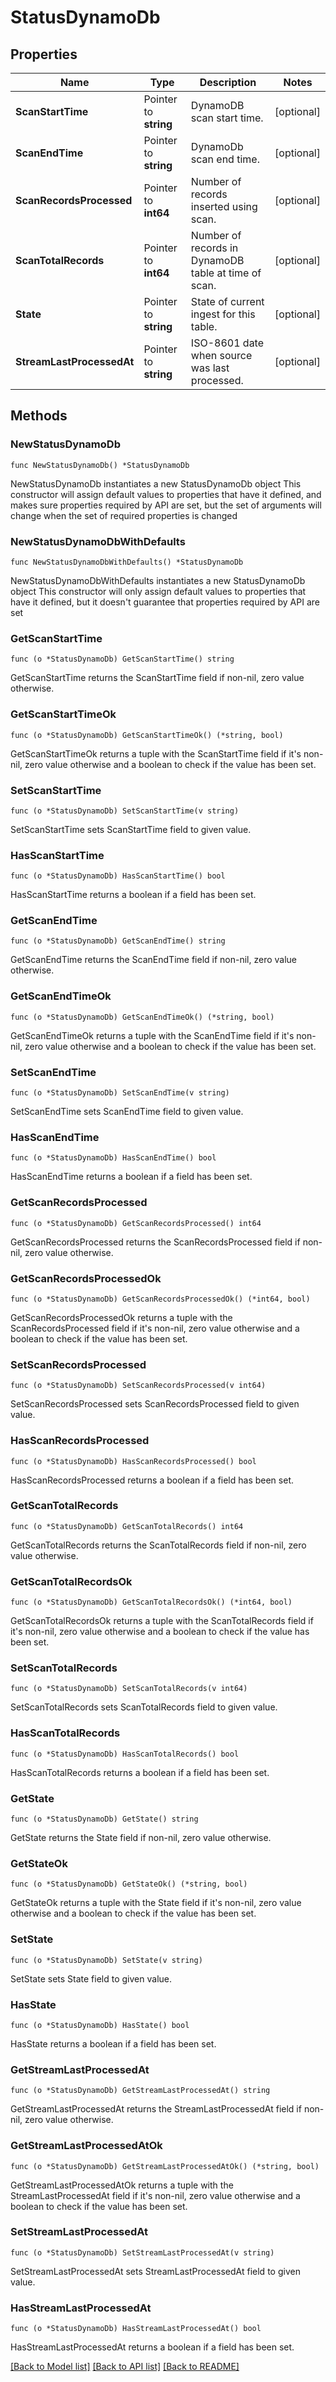# StatusDynamoDb

## Properties

Name | Type | Description | Notes
------------ | ------------- | ------------- | -------------
**ScanStartTime** | Pointer to **string** | DynamoDB scan start time. | [optional] 
**ScanEndTime** | Pointer to **string** | DynamoDb scan end time. | [optional] 
**ScanRecordsProcessed** | Pointer to **int64** | Number of records inserted using scan. | [optional] 
**ScanTotalRecords** | Pointer to **int64** | Number of records in DynamoDB table at time of scan. | [optional] 
**State** | Pointer to **string** | State of current ingest for this table. | [optional] 
**StreamLastProcessedAt** | Pointer to **string** | ISO-8601 date when source was last processed. | [optional] 

## Methods

### NewStatusDynamoDb

`func NewStatusDynamoDb() *StatusDynamoDb`

NewStatusDynamoDb instantiates a new StatusDynamoDb object
This constructor will assign default values to properties that have it defined,
and makes sure properties required by API are set, but the set of arguments
will change when the set of required properties is changed

### NewStatusDynamoDbWithDefaults

`func NewStatusDynamoDbWithDefaults() *StatusDynamoDb`

NewStatusDynamoDbWithDefaults instantiates a new StatusDynamoDb object
This constructor will only assign default values to properties that have it defined,
but it doesn't guarantee that properties required by API are set

### GetScanStartTime

`func (o *StatusDynamoDb) GetScanStartTime() string`

GetScanStartTime returns the ScanStartTime field if non-nil, zero value otherwise.

### GetScanStartTimeOk

`func (o *StatusDynamoDb) GetScanStartTimeOk() (*string, bool)`

GetScanStartTimeOk returns a tuple with the ScanStartTime field if it's non-nil, zero value otherwise
and a boolean to check if the value has been set.

### SetScanStartTime

`func (o *StatusDynamoDb) SetScanStartTime(v string)`

SetScanStartTime sets ScanStartTime field to given value.

### HasScanStartTime

`func (o *StatusDynamoDb) HasScanStartTime() bool`

HasScanStartTime returns a boolean if a field has been set.

### GetScanEndTime

`func (o *StatusDynamoDb) GetScanEndTime() string`

GetScanEndTime returns the ScanEndTime field if non-nil, zero value otherwise.

### GetScanEndTimeOk

`func (o *StatusDynamoDb) GetScanEndTimeOk() (*string, bool)`

GetScanEndTimeOk returns a tuple with the ScanEndTime field if it's non-nil, zero value otherwise
and a boolean to check if the value has been set.

### SetScanEndTime

`func (o *StatusDynamoDb) SetScanEndTime(v string)`

SetScanEndTime sets ScanEndTime field to given value.

### HasScanEndTime

`func (o *StatusDynamoDb) HasScanEndTime() bool`

HasScanEndTime returns a boolean if a field has been set.

### GetScanRecordsProcessed

`func (o *StatusDynamoDb) GetScanRecordsProcessed() int64`

GetScanRecordsProcessed returns the ScanRecordsProcessed field if non-nil, zero value otherwise.

### GetScanRecordsProcessedOk

`func (o *StatusDynamoDb) GetScanRecordsProcessedOk() (*int64, bool)`

GetScanRecordsProcessedOk returns a tuple with the ScanRecordsProcessed field if it's non-nil, zero value otherwise
and a boolean to check if the value has been set.

### SetScanRecordsProcessed

`func (o *StatusDynamoDb) SetScanRecordsProcessed(v int64)`

SetScanRecordsProcessed sets ScanRecordsProcessed field to given value.

### HasScanRecordsProcessed

`func (o *StatusDynamoDb) HasScanRecordsProcessed() bool`

HasScanRecordsProcessed returns a boolean if a field has been set.

### GetScanTotalRecords

`func (o *StatusDynamoDb) GetScanTotalRecords() int64`

GetScanTotalRecords returns the ScanTotalRecords field if non-nil, zero value otherwise.

### GetScanTotalRecordsOk

`func (o *StatusDynamoDb) GetScanTotalRecordsOk() (*int64, bool)`

GetScanTotalRecordsOk returns a tuple with the ScanTotalRecords field if it's non-nil, zero value otherwise
and a boolean to check if the value has been set.

### SetScanTotalRecords

`func (o *StatusDynamoDb) SetScanTotalRecords(v int64)`

SetScanTotalRecords sets ScanTotalRecords field to given value.

### HasScanTotalRecords

`func (o *StatusDynamoDb) HasScanTotalRecords() bool`

HasScanTotalRecords returns a boolean if a field has been set.

### GetState

`func (o *StatusDynamoDb) GetState() string`

GetState returns the State field if non-nil, zero value otherwise.

### GetStateOk

`func (o *StatusDynamoDb) GetStateOk() (*string, bool)`

GetStateOk returns a tuple with the State field if it's non-nil, zero value otherwise
and a boolean to check if the value has been set.

### SetState

`func (o *StatusDynamoDb) SetState(v string)`

SetState sets State field to given value.

### HasState

`func (o *StatusDynamoDb) HasState() bool`

HasState returns a boolean if a field has been set.

### GetStreamLastProcessedAt

`func (o *StatusDynamoDb) GetStreamLastProcessedAt() string`

GetStreamLastProcessedAt returns the StreamLastProcessedAt field if non-nil, zero value otherwise.

### GetStreamLastProcessedAtOk

`func (o *StatusDynamoDb) GetStreamLastProcessedAtOk() (*string, bool)`

GetStreamLastProcessedAtOk returns a tuple with the StreamLastProcessedAt field if it's non-nil, zero value otherwise
and a boolean to check if the value has been set.

### SetStreamLastProcessedAt

`func (o *StatusDynamoDb) SetStreamLastProcessedAt(v string)`

SetStreamLastProcessedAt sets StreamLastProcessedAt field to given value.

### HasStreamLastProcessedAt

`func (o *StatusDynamoDb) HasStreamLastProcessedAt() bool`

HasStreamLastProcessedAt returns a boolean if a field has been set.


[[Back to Model list]](../README.md#documentation-for-models) [[Back to API list]](../README.md#documentation-for-api-endpoints) [[Back to README]](../README.md)


